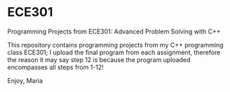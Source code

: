 # ECE301
Programming Projects from ECE301: Advanced Problem Solving with C++

This repository contains programming projects from my C++ programming class ECE301; I upload the final program from each
assignment, therefore the reason it may say step 12 is because the program uploaded encompasses all steps from 1-12!

Enjoy, Maria
